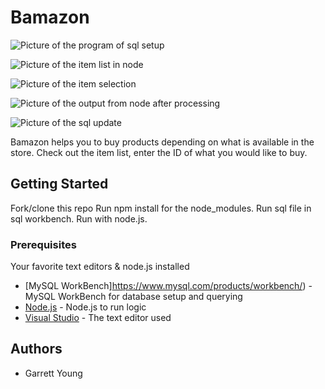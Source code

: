 # Bamazon


![Picture of the program of sql setup](https://i.lensdump.com/i/WDMQbo.png)

![Picture of the item list in node](https://i.lensdump.com/i/WDMgrx.png)

![Picture of the item selection](https://i.lensdump.com/i/WDMjka.png)

![Picture of the output from node after processing](https://i.lensdump.com/i/WDM0le.png)

![Picture of the sql update](https://i.lensdump.com/i/WDM9t9.png)

Bamazon helps you to buy products depending on what is available in the store. Check out the item list, enter the ID of what you would like to buy.

## Getting Started

Fork/clone this repo 
Run npm install for the node_modules.
Run sql file in sql workbench.
Run with node.js.

### Prerequisites

Your favorite text editors & node.js installed

* [MySQL WorkBench]https://www.mysql.com/products/workbench/) - MySQL WorkBench for database setup and querying
* [Node.js](https://nodejs.org/en/) - Node.js to run logic
* [Visual Studio](https://visualstudio.microsoft.com/) - The text editor used


## Authors

* Garrett Young

